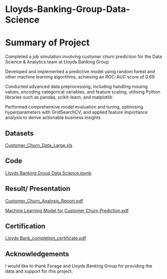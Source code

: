 # Lloyds-Banking-Group-Data-Science

# Summary of Project
Completed a job simulation involving customer churn prediction for the Data Science & Analytics team at Lloyds Banking Group

Developed and implemented a predictive model using random forest and other machine learning algorithms, achieving an ROC-AUC score of 0.69

Conducted advanced data preprocessing, including handling missing values, encoding categorical variables, and feature scaling, utilising Python libraries such as pandas, scikit-learn, and matplotlib

Performed comprehensive model evaluation and tuning, optimising hyperparameters with GridSearchCV, and applied feature importance analysis to derive actionable business insights

## Datasets

[Customer_Churn_Data_Large.xls](https://github.com/reuel97/Lloyds-Banking-Group-Data-Science/blob/main/Customer_Churn_Data_Large.xlsx)


## Code

[Lloyds Banking Group Data Science.ipynb](https://github.com/reuel97/Lloyds-Banking-Group-Data-Science/blob/main/Lloyds%20Banking%20Group%20Data%20Science.ipynb)


## Result/ Presentation

[Customer_Churn_Analysis_Report.pdf](https://github.com/reuel97/Lloyds-Banking-Group-Data-Science/blob/main/Customer_Churn_Analysis_Report.pdf)

[Machine Learning Model for Customer Churn Prediction.pdf](https://github.com/reuel97/Lloyds-Banking-Group-Data-Science/blob/main/Machine%20Learning%20Model%20for%20Customer%20Churn%20Prediction.pdf)

## Certification

[Lloyds Bank_completion_certificate.pdf](https://github.com/reuel97/Lloyds-Banking-Group-Data-Science/blob/main/Lloyds%20Bank_completion_certificate.pdf)

## Acknowledgements

I would like to thank Forage and Lloyds Banking Group for providing the data and support for this project.
